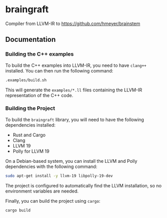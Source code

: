 # braingraft
Compiler from LLVM-IR to https://github.com/hmeyer/brainstem

## Documentation

### Building the C++ examples

To build the C++ examples into LLVM-IR, you need to have `clang++` installed. You can then run the following command:

```bash
.examples/build.sh
```

This will generate the `examples/*.ll` files containing the LLVM-IR representation of the C++ code.

### Building the Project

To build the `braingraft` library, you will need to have the following dependencies installed:
* Rust and Cargo
* Clang
* LLVM 19
* Polly for LLVM 19

On a Debian-based system, you can install the LLVM and Polly dependencies with the following command:
```bash
sudo apt-get install -y llvm-19 libpolly-19-dev
```

The project is configured to automatically find the LLVM installation, so no environment variables are needed.

Finally, you can build the project using `cargo`:

```bash
cargo build
```
